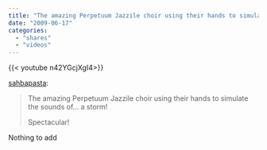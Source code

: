 ```yaml
---
title: "The amazing Perpetuum Jazzile choir using their hands to simulate the sounds of… a storm!"
date: "2009-06-17"
categories:
  - "shares"
  - "videos"
---
```


<div style="width: 70vw;">{{< youtube n42YGcjXgI4>}}</div>

[sahbapasta](http://sahbapasta.tumblr.com/post/125146634/the-amazing-perpetuum-jazzile-choir-using-their):

> The amazing Perpetuum Jazzile choir using their hands to simulate the sounds of… a storm!
>
> Spectacular!

Nothing to add
